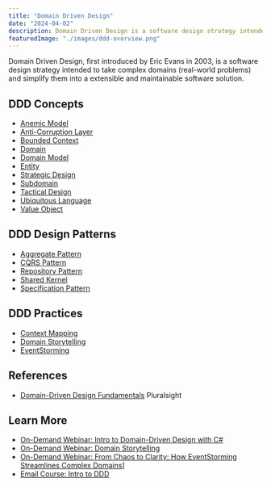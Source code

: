 ```yaml
---
title: "Domain Driven Design"
date: "2024-04-02"
description: Domain Driven Design is a software design strategy intended to take complex domains (real-world problems) and simplify them into a extensible and maintainable software solution.
featuredImage: "./images/ddd-overview.png"
---
```


Domain Driven Design, first introduced by Eric Evans in 2003, is a software design strategy intended to take complex domains (real-world problems) and simplify them into a extensible and maintainable software solution.

## DDD Concepts

- [Anemic Model](/domain-driven-design/anemic-model)
- [Anti-Corruption Layer](/domain-driven-design/anti-corruption-layer)
- [Bounded Context](/domain-driven-design/bounded-context)
- [Domain](/domain-driven-design/domain)
- [Domain Model](/domain-driven-design/domain-model)
- [Entity](/domain-driven-design/entity)
- [Strategic Design](/domain-driven-design/strategic-design)
- [Subdomain](/domain-driven-design/subdomain)
- [Tactical Design](/domain-driven-design/tactical-design)
- [Ubiquitous Language](/domain-driven-design/ubiquitous-language)
- [Value Object](/domain-driven-design/value-object)

## DDD Design Patterns

- [Aggregate Pattern](/domain-driven-design/aggregate-pattern)
- [CQRS Pattern](/design-patterns/cqrs-pattern)
- [Repository Pattern](/design-patterns/repository-pattern)
- [Shared Kernel](/domain-driven-design/shared-kernel)
- [Specification Pattern](/design-patterns/specification-pattern)

## DDD Practices

- [Context Mapping](/domain-driven-design/context-mapping)
- [Domain Storytelling](/domain-driven-design/domain-storytelling)
- [EventStorming](/domain-driven-design/eventstorming)

## References

- [Domain-Driven Design Fundamentals](https://www.pluralsight.com/courses/domain-driven-design-fundamentals) Pluralsight

## Learn More

- [On-Demand Webinar: Intro to Domain-Driven Design with C#](https://mailchi.mp/nimblepros/af2112un73)
- [On-Demand Webinar: Domain Storytelling](https://mailchi.mp/nimblepros/domain-storytelling)
- [On-Demand Webinar: From Chaos to Clarity: How EventStorming Streamlines Complex Domains](https://mailchi.mp/nimblepros/eventstorming-recording)]
- [Email Course: Intro to DDD](https://mailchi.mp/nimblepros/intro-to-ddd-email-course)
 